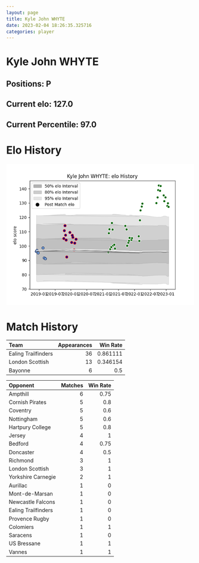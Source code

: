 ```yaml
---  
layout: page  
title: Kyle John WHYTE  
date: 2023-02-04 18:26:35.325716  
categories: player  
---
```

# Kyle John WHYTE

## Positions: P

## Current elo: 127.0

## Current Percentile: 97.0

# Elo History


![elo history](history_KyleJohnWHYTE.png)
# Match History


| Team                |   Appearances |   Win Rate |
|:--------------------|--------------:|-----------:|
| Ealing Trailfinders |            36 |   0.861111 |
| London Scottish     |            13 |   0.346154 |
| Bayonne             |             6 |   0.5      |

| Opponent            |   Matches |   Win Rate |
|:--------------------|----------:|-----------:|
| Ampthill            |         6 |       0.75 |
| Cornish Pirates     |         5 |       0.8  |
| Coventry            |         5 |       0.6  |
| Nottingham          |         5 |       0.6  |
| Hartpury College    |         5 |       0.8  |
| Jersey              |         4 |       1    |
| Bedford             |         4 |       0.75 |
| Doncaster           |         4 |       0.5  |
| Richmond            |         3 |       1    |
| London Scottish     |         3 |       1    |
| Yorkshire Carnegie  |         2 |       1    |
| Aurillac            |         1 |       0    |
| Mont-de-Marsan      |         1 |       0    |
| Newcastle Falcons   |         1 |       0    |
| Ealing Trailfinders |         1 |       0    |
| Provence Rugby      |         1 |       0    |
| Colomiers           |         1 |       1    |
| Saracens            |         1 |       0    |
| US Bressane         |         1 |       1    |
| Vannes              |         1 |       1    |